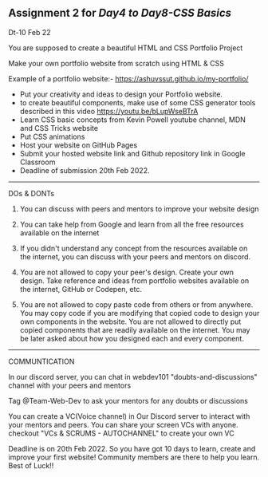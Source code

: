 Assignment 2 for *Day4 to Day8-CSS Basics*									
----------------------------------------------------------------------------------------
Dt-10 Feb 22

You are supposed to create a beautiful HTML and CSS Portfolio Project

Make your own portfolio website from scratch using HTML & CSS

Example of a portfolio website:- https://ashuvssut.github.io/my-portfolio/
- Put your creativity and ideas to design your Portfolio website.
- to create beautiful components, make use of some CSS generator tools described in 
this video https://youtu.be/bLupWseBTrA
- Learn CSS basic concepts from Kevin Powell youtube channel, MDN and CSS Tricks website
- Put CSS animations 
- Host your website on GitHub Pages
- Submit your hosted website link and Github repository link in Google Classroom
- Deadline of submission 20th Feb 2022.
----------------------------------------------------------------------------------------

DOs & DONTs

1. You can discuss with peers and mentors to improve your website design
2. You can take help from Google and learn from all the free resources available on the internet
3. If you didn't understand any concept from the resources available on the internet, you can discuss
with your peers and mentors on discord.

4. You are not allowed to copy your peer's design. Create your own design. Take reference and ideas
from portfolio websites available on the internet, GitHub or Codepen, etc.
5. You are not allowed to copy paste code from others or from anywhere. You may copy code
if you are modifying that copied code to design your own components in the website. You are 
not allowed to directly put copied components that are readily available on the internet.
You may be later asked about how you designed each and every component.

-----------------------------------------------------------------------------------------

COMMUNTICATION

In our discord server, you can chat in webdev101 "doubts-and-discussions" channel with your 
peers and mentors 

Tag @Team-Web-Dev to ask your mentors for any doubts or discussions

You can create a VC(Voice channel) in Our Discord server to interact with your mentors and peers.
You can share your screen VCs with anyone. checkout "VCs & SCRUMS - AUTOCHANNEL" to create your own VC

Deadline is on 20th Feb 2022. So you have got 10 days to learn, create and improve your first website!
Community members are there to help you learn. Best of Luck!!

